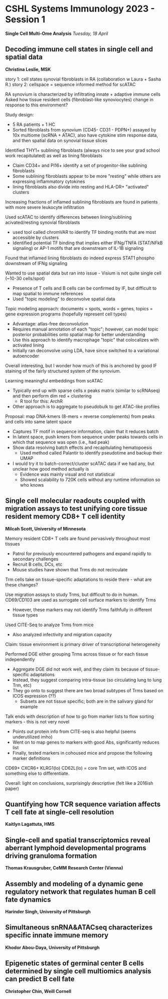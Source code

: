 # CSHL Systems Immunology 2023 - Session 1

**Single Cell Multi-Ome Analysis**
*Tuesday, 18 April*

## Decoding immune cell states in single cell and spatial data

**Christina Leslie, MSK**

story 1: cell states synovial fibroblasts in RA (collaboration w Laura + Sasha R.)
story 2: cellspace = sequence informed method for scATAC

RA synovium is characterized by infiltrating innate + adaptive immune cells
Asked how tissue resident cells (fibroblast-like synoviocytes) change in response to this environment?

Study design:
- 5 RA patients + 1 HC
- Sorted fibroblasts from synovium (CD45- CD31 - PDPN+) assayed by 10x multiome (scRNA + ATAC), also have cytokine stim response data, and then spatial data on synovial tissue slices

Identified THY1+ sublining fibroblasts (always nice to see your grad school work recapitulated) as well as lining fibroblasts
- Claim CD34+ and PI16+ identify a set of progenitor-like sublining fibroblasts
- Some sublining fibroblasts appear to be more "resting" while others are expressing inflammatory cytokines
- lining fibroblasts also divide into resting and HLA-DR+ "activated" clusters

Increasing fractions of inflamed sublining fibroblasts are found in patients with more severe leukocyte infiltration

Used scATAC to identify differences between lining/sublining acivated/resting synovial fibroblasts
- used tool called chromVAR to identify TF binding motifs that are most accessible by clusters
- Identified potential TF binding that implies either IFNg/TNFA (STAT/NFkB signaling) or AP-1 motifs that are downstream of IL-1B signaling

Found that inflamed lining fibroblasts do indeed express STAT1 phospho downstream of IFNg signaling

Wanted to use spatial data but ran into issue - Visium is not quite single cell (~10-30 cells/spot)
- Presence of T cells and B cells can be confirmed by IF, but difficult to map spatial to immune references
- Used "topic modeling" to deconvolve spatial data

Topic modeling approach: documents = spots, words = genes, topics = gene expression programs (hopefully represent cell types)
- Advantage: atlas-free deconvolution
- Requires manual annotation of each "topic"; however, can model topic posterior probabilities onto spatial map for better understanding
- Use this approach to identify macrophage "topic" that colocalizes with activated lining
- Initially ran deconvolve using LDA, have since switched to a variational autoencoder

Overall interesting, but I wonder how much of this is anchored by good IF staining of the fairly structured system of the synovium.

Learning meaningful embeddings from scATAC
- Typically end up with sparse cells x peaks matrix (similar to scRNAseq) and then perform dim red + clustering
  - R tool for this: ArchR
- Other approach is to aggregate to pseudobulk to get ATAC-like profiles

Proposal: map DNA-kmers (8-mers + reverse complements) from peaks and cells into same latent space
- Captures TF motif in sequence information, claim that it reduces batch
- In latent space, push kmers from sequence under peaks towards cells in which that sequence was open (i.e., had peak)
- Show data resolving batch effects and recapitulating hematopoesis
  - Used method called Palantir to identify pseudotime and backup their UMAP
- I would try it to batch-correct/cluster scATAC data if we had any, but unclear how good method actually is
  - Evidence was mainly visual and not statistical
  - Showed scalability to 720K cells without any runtime information so who knows

## Single cell molecular readouts coupled with migration assays to test unifying core tissue resident memory CD8+ T cell identity

**Milcah Scott, University of Minnesota**

Memory resident CD8+ T cells are found pervasively throughout most tissues
- Patrol for previously encountered pathogens and expand rapidly to secondary challenges
- Recruit B cells, DCs, etc
- Mouse studies have shown that Trms do not recirculate

Trm cells take on tissue-specific adaptations to reside there - what are these changes?

Use migration assays to study Trms, but difficult to do in human. CD69/CD103 are used as surrogate cell surface markers to identify Trms
- However, these markers may not identify Trms faithfully in different tissue types

Used CITE-Seq to analyze Trms from mice
- Also analyzed infectivity and migration capacity

Claim: tissue environment is primary driver of transcriptional heterogeneity

Performed DGE either grouping Trms across tissue or for each tissue independently
- Aggregate DGE did not work well, and they claim its because of tissue-specific adaptations
- Instead, they suggest comparing intra-tissue (so circulating lung to lung Trm, etc)
- They go onto to suggest there are two broad subtypes of Trms based on ICOS expression (??)
  - Subsets are not tissue specific; both are in the salivary gland for example

Talk ends with description of how to go from marker lists to flow sorting markers - this is not very novel
- Points out protein info from CITE-seq is also helpful (seems underutilized imho)
- Went on to map genes to markers with good Abs, significantly reduces list
- Finally, tested markers in cohoused mice and propose the following marker definitions

CD69+ CXCR6+ KLRG1(lo) CD62L(lo) = core Trm set, with ICOS and something else to differentiate.

Overall: light on conclusions, surprisingly descriptive (felt like a 2016ish paper)

## Quantifying how TCR sequence variation affects T cell fate at single-cell resolution

**Kaitlyn Lagattuta, HMS**

## Single-cell and spatial transcriptomics reveal aberrant lymphoid developmental programs driving granuloma formation

**Thomas Krausgruber, CeMM Research Center (Vienna)**

## Assembly and modeling of a dynamic gene regulatory network that regulates human B cell fate dynamics

**Harinder Singh, University of Pittsburgh**

## Simultaneous snRNA&ATACseq characterizes specific innate immune memory

**Khodor Abou-Daya, University of Pittsburgh**

## Epigenetic states of germinal center B cells determined by single cell multiomics analysis can predict B cell fate

**Christopher Chin, Weill Cornell**
